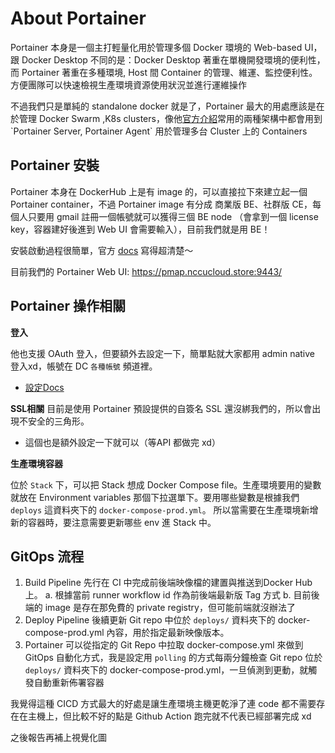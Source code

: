 # About Portainer

Portainer 本身是一個主打輕量化用於管理多個 Docker 環境的 Web-based UI，跟 Docker Desktop 不同的是：Docker Desktop 著重在單機開發環境的便利性，而 Portainer 著重在多種環境, Host 間 Container 的管理、維運、監控便利性。方便團隊可以快速檢視生產環境資源使用狀況並進行運維操作

不過我們只是單純的 standalone docker 就是了，Portainer 最大的用處應該是在於管理 Docker Swarm ,K8s clusters，像他[官方介紹](https://academy.portainer.io/install/#/lessons/7fS0HUcoG8dQgbwarkRcLCArm7f7ZAe_)常用的兩種架構中都會用到 `Portainer Server, Portainer Agent` 用於管理多台 Cluster 上的 Containers

## Portainer 安裝

Portainer 本身在 DockerHub 上是有 image 的，可以直接拉下來建立起一個 Portainer container，不過 Portainer image 有分成 商業版 BE、社群版 CE，每個人只要用 gmail 註冊一個帳號就可以獲得三個 BE node （會拿到一個 license key，容器建好後進到 Web UI 會需要輸入），目前我們就是用 BE！

安裝啟動過程很簡單，官方 [docs](https://docs.portainer.io/start/install) 寫得超清楚～ 

目前我們的 Portainer Web UI: https://pmap.nccucloud.store:9443/

## Portainer 操作相關

**登入**

他也支援 OAuth 登入，但要額外去設定一下，簡單點就大家都用 admin native 登入xd，帳號在 DC `各種帳號` 頻道裡。
- [設定Docs](https://docs.portainer.io/admin/settings/authentication/oauth) 


**SSL相關**
目前是使用 Portainer 預設提供的自簽名 SSL 還沒綁我們的，所以會出現不安全的三角形。
* 這個也是額外設定一下就可以（等API 都做完 xd）


**生產環境容器**

位於 `Stack` 下，可以把 Stack 想成 Docker Compose file。生產環境要用的變數就放在 Environment variables 那個下拉選單下。要用哪些變數是根據我們 `deploys` 這資料夾下的 `docker-compose-prod.yml`。
所以當需要在生產環境新增新的容器時，要注意需要更新哪些 env 進 Stack 中。


## GitOps 流程

1. Build Pipeline 先行在 CI 中完成前後端映像檔的建置與推送到Docker Hub 上。
    a. 根據當前 runner workflow id 作為前後端最新版 Tag 方式
    b. 目前後端的 image 是存在那免費的 private registry，但可能前端就沒辦法了
2. Deploy Pipeline 後續更新 Git repo 中位於 `deploys/` 資料夾下的 docker-compose-prod.yml 內容，用於指定最新映像版本。
3. Portainer 可以從指定的 Git Repo 中拉取 docker-compose.yml 來做到 GitOps 自動化方式，我是設定用 `polling` 的方式每兩分鐘檢查 Git repo 位於 `deploys/` 資料夾下的 docker-compose-prod.yml，一旦偵測到更動，就觸發自動重新佈署容器

我覺得這種 CICD 方式最大的好處是讓生產環境主機更乾淨了連 code 都不需要存在在主機上，但比較不好的點是 Github Action 跑完就不代表已經部署完成 xd


之後報告再補上視覺化圖






